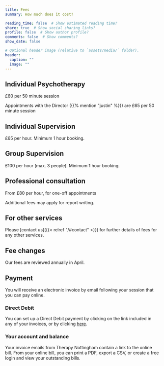 ```yaml
---
title: Fees
summary: How much does it cost?

reading_time: false  # Show estimated reading time?
share: true  # Show social sharing links?
profile: false  # Show author profile?
comments: false  # Show comments?
show_date: false

# Optional header image (relative to `assets/media/` folder).
header:
  caption: ""
  image: ""
---
```

## Individual Psychotherapy

£60 per 50 minute session

Appointments with the Director ({{% mention "justin" %}}) are £65 per 50 minute session

## Individual Supervision

£65 per hour.  Minimum 1 hour booking.

## Group Supervision

£100 per hour (max. 3 people).  Minimum 1 hour booking.

## Professional consultation

From £80 per hour, for one-off appointments

Additional fees may apply for report writing.

## For other services

Please [contact us]({{< relref "/#contact" >}}) for further details of fees for any other services.

## Fee changes

Our fees are reviewed annually in April.

## Payment
You will receive an electronic invoice by email following your session that you can pay online.

### Direct Debit
You can set up a Direct Debit payment by clicking on the link included in any of your invoices, or by clicking [here](https://xero.gocardless.com/pay/co/GEN3490009456).

### Your account and balance
Your invoice emails from Therapy Nottingham contain a link to the online bill.  From your online bill, you can print a PDF, export a CSV, or create a free login and view your outstanding bills.